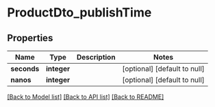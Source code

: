 # ProductDto_publishTime

## Properties
Name | Type | Description | Notes
------------ | ------------- | ------------- | -------------
**seconds** | **integer** |  | [optional] [default to null]
**nanos** | **integer** |  | [optional] [default to null]

[[Back to Model list]](../README.md#documentation-for-models) [[Back to API list]](../README.md#documentation-for-api-endpoints) [[Back to README]](../README.md)


